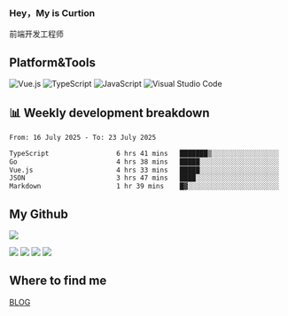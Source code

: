### Hey，My is Curtion
前端开发工程师
## Platform&Tools

![Vue.js](https://img.shields.io/badge/-Vue.js-4FC08D?style=flat-square&logo=Vue.js&logoColor=white)
![TypeScript](https://img.shields.io/badge/-TypeScript-007ACC?style=flat-square&logo=typescript&logoColor=white)
![JavaScript](https://img.shields.io/badge/-JavaScript-F7DF1E?style=flat-square&logo=javascript&logoColor=black)
![Visual Studio Code](https://img.shields.io/badge/-VSCode-007ACC?style=flat-square&logo=Visual-Studio-Code&logoColor=white)

## 📊 Weekly development breakdown

<!--START_SECTION:waka-->

```txt
From: 16 July 2025 - To: 23 July 2025

TypeScript                 6 hrs 41 mins   ███████▒░░░░░░░░░░░░░░░░░   28.92 %
Go                         4 hrs 38 mins   █████░░░░░░░░░░░░░░░░░░░░   20.09 %
Vue.js                     4 hrs 33 mins   █████░░░░░░░░░░░░░░░░░░░░   19.73 %
JSON                       3 hrs 47 mins   ████░░░░░░░░░░░░░░░░░░░░░   16.39 %
Markdown                   1 hr 39 mins    █▓░░░░░░░░░░░░░░░░░░░░░░░   07.18 %
```

<!--END_SECTION:waka-->

## My Github

![](http://github-profile-summary-cards.vercel.app/api/cards/profile-details?username=curtion&theme=nord_bright)

![](http://github-profile-summary-cards.vercel.app/api/cards/stats?username=curtion&theme=nord_bright)
![](http://github-profile-summary-cards.vercel.app/api/cards/productive-time?username=curtion&theme=nord_bright&utcOffset=8)
![](http://github-profile-summary-cards.vercel.app/api/cards/repos-per-language?username=curtion&theme=nord_bright)
![](http://github-profile-summary-cards.vercel.app/api/cards/most-commit-language?username=curtion&theme=nord_bright)

## Where to find me

[BLOG](https://blog.3gxk.net)
